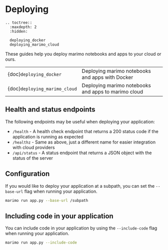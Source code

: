 # Deploying

```{eval-rst}
.. toctree::
  :maxdepth: 2
  :hidden:

  deploying_docker
  deploying_marimo_cloud
```

These guides help you deploy marimo notebooks and apps to your cloud or ours.

|                               |                                                     |
| :---------------------------- | :-------------------------------------------------- |
| {doc}`deploying_docker`       | Deploying marimo notebooks and apps with Docker     |
| {doc}`deploying_marimo_cloud` | Deploying marimo notebooks and apps to marimo cloud |

## Health and status endpoints

The following endpoints may be useful when deploying your application:

- `/health` - A health check endpoint that returns a 200 status code if the application is running as expected
- `/healthz` - Same as above, just a different name for easier integration with cloud providers
- `/api/status` - A status endpoint that returns a JSON object with the status of the server

## Configuration

If you would like to deploy your application at a subpath, you can set the `--base-url` flag when running your application.

```bash
marimo run app.py --base-url /subpath
```

## Including code in your application

You can include code in your application by using the `--include-code` flag when running your application.

```bash
marimo run app.py --include-code
```
